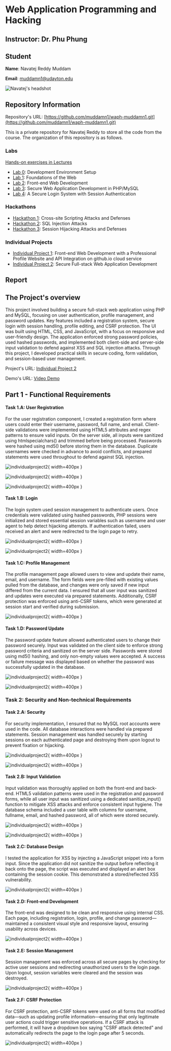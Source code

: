 # Web Application Programming and Hacking

## Instructor: Dr. Phu Phung

## Student

**Name**: Navatej Reddy Muddam

**Email**: [muddamn1@udayton.edu](muddamn1@udayton.edu)

![Navatej's headshot](headshot.jpeg)

## Repository Information

Repository's URL: [https://github.com/muddamn1/waph-muddamn1.git](https://github.com/muddamn1/waph-muddamn1.git)

This is a private repository for Navatej Reddy to store all the code from the course. The organization of this repository is as follows.

### Labs

[Hands-on exercises in Lectures](labs)

- [Lab 0](labs/lab0): Development Environment Setup
- [Lab 1](labs/lab1): Foundations of the Web
- [Lab 2](labs/lab2): Front-end Web Development
- [Lab 3](labs/lab3): Secure Web Application Development in PHP/MySQL
- [Lab 4](labs/lab4): A Secure Login System with Session Authentication

### Hackathons

- [Hackathon 1](hackathon1): Cross-site Scripting Attacks and Defenses
- [Hackathon 2](hackathon2): SQL Injection Attacks
- [Hackathon 3](hackathon3): Session Hijacking Attacks and Defenses

### Individual Projects

- [Individual Project 1](): Front-end Web Development with a Professional Profile Website and API Integration on github.io cloud service
- [Individual Project 2](): Secure Full-stack Web Application Development

## Report

## The Project's overview

This project involved building a secure full-stack web application using PHP and MySQL, focusing on user authentication, profile management, and password updates. Key features included a registration system, secure login with session handling, profile editing, and CSRF protection. The UI was built using HTML, CSS, and JavaScript, with a focus on responsive and user-friendly design. The application enforced strong password policies, used hashed passwords, and implemented both client-side and server-side input validation to defend against XSS and SQL injection attacks. Through this project, I developed practical skills in secure coding, form validation, and session-based user management.

Project's URL: [Individual Project 2](https://github.com/muddamn1/muddamn1-waph-project2)

Demo's URL: [Video Demo](https://drive.google.com/file/d/1-vnv17nXY6HJO20aHx0b66Vy-qmQWGtc/view?usp=sharing)

## Part 1 - Functional Requirements

#### Task 1.A:  User Registration

For the user registration component, I created a registration form where users could enter their username, password, full name, and email. Client-side validations were implemented using HTML5 attributes and regex patterns to ensure valid inputs. On the server side, all inputs were sanitized using htmlspecialchars() and trimmed before being processed. Passwords were hashed using md5() before storing them in the database. Duplicate usernames were checked in advance to avoid conflicts, and prepared statements were used throughout to defend against SQL injection.

![individualproject2](1.png){ width=400px }

![individualproject2](2.png){ width=400px }

![individualproject2](3.png){ width=400px }

#### Task 1.B: Login

The login system used session management to authenticate users. Once credentials were validated using hashed passwords, PHP sessions were initialized and stored essential session variables such as username and user agent to help detect hijacking attempts. If authentication failed, users received an alert and were redirected to the login page to retry.

![individualproject2](4.png){ width=400px }

![individualproject2](5.png){ width=400px }

#### Task 1.C: Profile Management

The profile management page allowed users to view and update their name, email, and username. The form fields were pre-filled with existing values pulled from the database, and changes were only saved if new input differed from the current data. I ensured that all user input was sanitized and updates were executed via prepared statements. Additionally, CSRF protection was enforced using anti-CSRF tokens, which were generated at session start and verified during submission.

![individualproject2](5.png){ width=400px }

#### Task 1.D: Password Update 

The password update feature allowed authenticated users to change their password securely. Input was validated on the client side to enforce strong password criteria and sanitized on the server side. Passwords were stored using md5() hashing, and only non-empty values were accepted. A success or failure message was displayed based on whether the password was successfully updated in the database.

![individualproject2](6.png){ width=400px }

![individualproject2](7.png){ width=400px }

### Task 2: Security and Non-technical Requirements

#### Task 2.A: Security

For security implementation, I ensured that no MySQL root accounts were used in the code. All database interactions were handled via prepared statements. Session management was handled securely by starting sessions on each authenticated page and destroying them upon logout to prevent fixation or hijacking.

![individualproject2](8.png){ width=400px }

![individualproject2](9.png){ width=400px }

#### Task 2.B: Input Validation    

Input validation was thoroughly applied on both the front-end and back-end. HTML5 validation patterns were used in the registration and password forms, while all user input was sanitized using a dedicated sanitize_input() function to mitigate XSS attacks and enforce consistent input hygiene. The database schema included a user table with columns for username, fullname, email, and hashed password, all of which were stored securely.

![individualproject2](10.png){ width=400px }

![individualproject2](11.png){ width=400px }

#### Task 2.C: Database Design   

I tested the application for XSS by injecting a JavaScript snippet into a form input. Since the application did not sanitize the output before reflecting it back onto the page, the script was executed and displayed an alert box containing the session cookie. This demonstrated a stored/reflected XSS vulnerability.

![individualproject2](12.png){ width=400px }

#### Task 2.D: Front-end Development

The front-end was designed to be clean and responsive using internal CSS. Each page, including registration, login, profile, and change password—maintained a consistent visual style and responsive layout, ensuring usability across devices.

![individualproject2](13.png){ width=400px }

#### Task 2.E: Session Management    

Session management was enforced across all secure pages by checking for active user sessions and redirecting unauthorized users to the login page. Upon logout, session variables were cleared and the session was destroyed. 

![individualproject2](14.png){ width=400px }

#### Task 2.F: CSRF Protection  

For CSRF protection, anti-CSRF tokens were used on all forms that modified data—such as updating profile information—ensuring that only legitimate user actions could trigger sensitive operations. If a CSRF attack is performed, it will have a dropdown box saying "CSRF attack detected" and automatically redirects the page to the login page after 5 seconds. 

![individualproject2](15.png){ width=400px }

